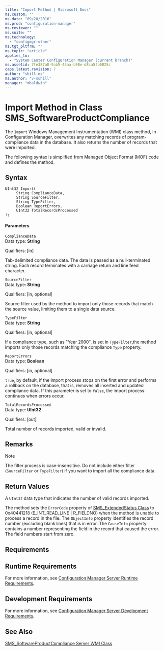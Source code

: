 ```yaml
---
title: "Import Method | Microsoft Docs"
ms.custom: ""
ms.date: "09/20/2016"
ms.prod: "configuration-manager"
ms.reviewer: ""
ms.suite: ""
ms.technology:
  - "configmgr-other"
ms.tgt_pltfrm: ""
ms.topic: "article"
applies_to:
  - "System Center Configuration Manager (current branch)"
ms.assetid: 7fe387a8-9ab5-43aa-b50e-d8ca5fb5825c
caps.latest.revision: 7
author: "shill-ms"
ms.author: "v-suhill"
manager: "mbaldwin"
---
```

# Import Method in Class SMS_SoftwareProductCompliance
The `Import` Windows Management Instrumentation (WMI) class method, in Configuration Manager, overwrites any matching records of program-compliance data in the database. It also returns the number of records that were imported.  

 The following syntax is simplified from Managed Object Format (MOF) code and defines the method.  

## Syntax  

```  
UInt32 Import(  
     String ComplianceData,   
     String SourceFilter,   
     String TypeFilter,  
     Boolean ReportErrors,  
     UInt32 TotalRecordsProcessed  
);  
```  

#### Parameters  
 `ComplianceData`  
 Data type: **String**  

 Qualifiers: [in]  

 Tab-delimited compliance data. The data is passed as a null-terminated string. Each record terminates with a carriage return and line feed character.  

 `SourceFilter`  
 Data type: **String**  

 Qualifiers: [in, optional]  

 Source filter used by the method to import only those records that match the source value, limiting them to a single data source.  

 `TypeFilter`  
 Data type: **String**  

 Qualifiers: [in, optional]  

 If a compliance type, such as "Year 2000", is set in `TypeFilter`,the method imports only those records matching the compliance `Type` property.  

 `ReportErrors`  
 Data type: **Boolean**  

 Qualifiers: [in, optional]  

 `true`, by default, if the import process stops on the first error and performs a rollback on the database, that is, removes all inserted and updated compliance data. If this parameter is set to `false`, the import process continues when errors occur.  

 `TotalRecordsProcessed`  
 Data type: **UInt32**  

 Qualifiers: [out]  

 Total number of records imported, valid or invalid.  

## Remarks  

> [!NOTE]
>  The filter process is case-insensitive. Do not include either filter (`SourceFilter` or `TypeFilter`) if you want to import all the compliance data.  

## Return Values  
 A `UInt32` data type that indicates the number of valid records imported.  

 The method sets the `ErrorCode` property of [SMS_ExtendedStatus Class](../../../develop/reference/misc/sms_extendedstatus-server-wmi-class.md) to 0x40441218 (E_INT_READ_LINE &#124; R_FIELDNO) when the method is unable to process a record in the file. The `ObjectInfo` property identifies the record number (excluding blank lines) that is in error. The `CauseInfo` property contains a number representing the field in the record that caused the error. The field numbers start from zero.  

## Requirements  

## Runtime Requirements  
 For more information, see [Configuration Manager Server Runtime Requirements](../../../develop/core/reqs/server-runtime-requirements.md).  

## Development Requirements  
 For more information, see [Configuration Manager Server Development Requirements](../../../develop/core/reqs/server-development-requirements.md).  

## See Also  
 [SMS_SoftwareProductCompliance Server WMI Class](../../../develop/reference/misc/sms_softwareproductcompliance-server-wmi-class.md)
